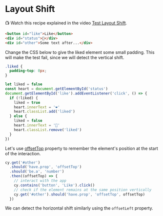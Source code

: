 # Layout Shift

📺 Watch this recipe explained in the video [Test Layout Shift](https://youtu.be/5OTqNxJyhxo).

<!-- fiddle Detect layout shift -->

```html hide
<button id="like">Like</button>
<div id="status">🩶</div>
<div id="other">Some text after...</div>
```

Change the CSS below to give the liked element some small padding. This will make the test fail, since we will detect the vertical shift.

```css hide
.liked {
  padding-top: 0px;
}
```

```js app hide
let liked = false
const heart = document.getElementById('status')
document.getElementById('like').addEventListener('click', () => {
  if (!liked) {
    liked = true
    heart.innerText = '❤️'
    heart.classList.add('liked')
  } else {
    liked = false
    heart.innerText = '🩶'
    heart.classList.remove('liked')
  }
})
```

Let's use [offsetTop](https://developer.mozilla.org/en-US/docs/Web/API/HTMLElement/offsetTop) property to remember the element's position at the start of the interaction.

```js hide
cy.get('#other')
  .should('have.prop', 'offsetTop')
  .should('be.a', 'number')
  .then((offsetTop) => {
    // interact with the app
    cy.contains('button', 'Like').click()
    // check if the element remains at the same position vertically
    cy.get('#other').should('have.prop', 'offsetTop', offsetTop)
  })
```

We can detect the horizontal shift similarly using the `offsetLeft` property.

<!-- fiddle-end -->

